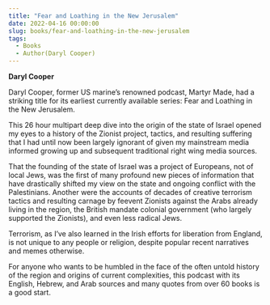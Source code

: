 ```yaml
---
title: "Fear and Loathing in the New Jerusalem"
date: 2022-04-16 00:00:00
slug: books/fear-and-loathing-in-the-new-jerusalem
tags:
  - Books
  - Author(Daryl Cooper)
---
```


**Daryl Cooper**

Daryl Cooper, former US marine’s renowned podcast, Martyr Made, had a striking title for its earliest currently available series: Fear and Loathing in the New Jerusalem.

This 26 hour multipart deep dive into the origin of the state of Israel opened my eyes to a history of the Zionist project, tactics, and resulting suffering that I had until now been largely ignorant of given my mainstream media informed growing up and subsequent traditional right wing media sources.

That the founding of the state of Israel was a project of Europeans, not of local Jews, was the first of many profound new pieces of information that have drastically shifted my view on the state and ongoing conflict with the Palestinians. Another were the accounts of decades of creative terrorism tactics and resulting carnage by feevent Zionists against the Arabs already living in the region, the British mandate colonial government (who largely supported the Zionists), and even less radical Jews.

Terrorism, as I’ve also learned in the Irish efforts for liberation from England, is not unique to any people or religion, despite popular recent narratives and memes otherwise.

For anyone who wants to be humbled in the face of the often untold history of the region and origins of current complexities, this podcast with its English, Hebrew, and Arab sources and many quotes from over 60 books is a good start.
